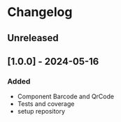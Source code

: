 # Changelog

## Unreleased

## [1.0.0] - 2024-05-16

### Added

- Component Barcode and QrCode
- Tests and coverage
- setup repository
